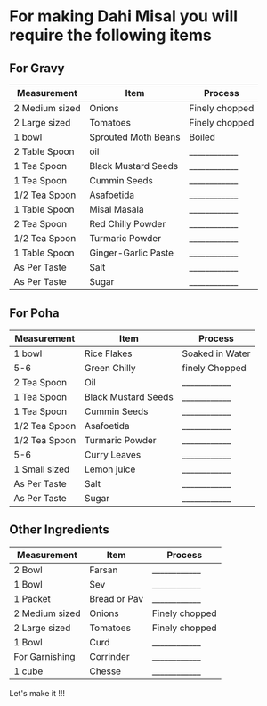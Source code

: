<h1>For making Dahi Misal you will require the following items</h1>
 
 <H2>For Gravy</h2>
 
 
Measurement | Item | Process 
--------------- | -------------------- | --------------------
 2 Medium sized | Onions | Finely chopped
 2 Large sized | Tomatoes | Finely chopped
 1 bowl | Sprouted Moth Beans | Boiled
 2 Table Spoon | oil | ____________
 1 Tea Spoon | Black Mustard Seeds  | ____________
 1 Tea Spoon | Cummin Seeds  | ____________
 1/2 Tea Spoon | Asafoetida| ____________
 1 Table Spoon | Misal Masala | ____________
 2 Tea Spoon | Red Chilly Powder | ____________
 1/2 Tea Spoon | Turmaric Powder | ____________
 1 Table Spoon | Ginger-Garlic Paste | ____________
 As Per Taste | Salt | ____________
 As Per Taste | Sugar | ____________
 
 
 <h2>For Poha</h2>
 
 
 
 Measurement | Item | Process
--------------- | --------------- | --------------------
 1 bowl | Rice Flakes | Soaked in Water
 5-6 | Green Chilly | finely Chopped
 2 Tea Spoon | Oil | ____________
 1 Tea Spoon | Black Mustard Seeds  | ____________
 1 Tea Spoon | Cummin Seeds  | ____________
 1/2 Tea Spoon | Asafoetida| ____________
 1/2 Tea Spoon | Turmaric Powder | ____________
 5-6 | Curry Leaves | ____________
 1 Small sized | Lemon juice | ____________
 As Per Taste | Salt | ____________
 As Per Taste | Sugar | ____________
 
 
 
 
 <h2>Other Ingredients</h2>
 
 
  Measurement | Item | Process
--------------- | --------------- | --------------------
 2 Bowl | Farsan | ____________
 1 Bowl | Sev | ____________
 1 Packet | Bread or Pav | ____________
 2 Medium sized | Onions | Finely chopped
 2 Large sized | Tomatoes | Finely chopped
 1 Bowl | Curd | ____________
 For Garnishing | Corrinder | ____________
 1 cube | Chesse | ____________
 
 Let's make it !!!
